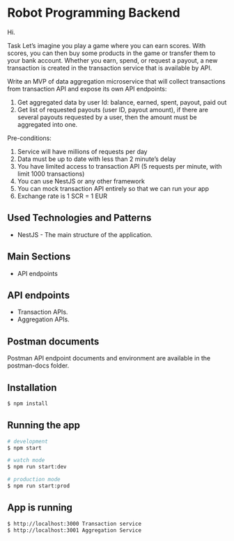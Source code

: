 <h1>Robot Programming Backend</h1>

Hi.

Task
Let’s imagine you play a game where you can earn scores.
With scores, you can then buy some products in the game or transfer them to your bank account.
Whether you earn, spend, or request a payout, a new transaction is created in the transaction service that is available by API.

Write an MVP of data aggregation microservice that will collect transactions from transaction API and expose its own API endpoints:

1. Get aggregated data by user Id: balance, earned, spent, payout, paid out
2. Get list of requested payouts (user ID, payout amount), if there are several payouts requested by a user, then the amount must be aggregated into one.

Pre-conditions:

1. Service will have millions of requests per day
2. Data must be up to date with less than 2 minute’s delay
3. You have limited access to transaction API (5 requests per minute, with limit 1000 transactions)
4. You can use NestJS or any other framework
5. You can mock transaction API entirely so that we can run your app
6. Exchange rate is 1 SCR = 1 EUR

## Used Technologies and Patterns

- NestJS - The main structure of the application.

## Main Sections

- API endpoints

## API endpoints

- Transaction APIs.
- Aggregation APIs.

## Postman documents

Postman API endpoint documents and environment are available in the postman-docs folder.

## Installation

```bash
$ npm install
```

## Running the app

```bash
# development
$ npm start

# watch mode
$ npm run start:dev

# production mode
$ npm run start:prod
```

## App is running

```bash
$ http://localhost:3000 Transaction service
$ http://localhost:3001 Aggregation Service

```
